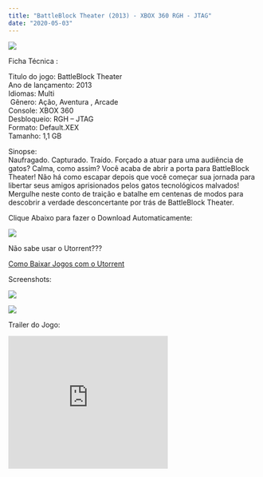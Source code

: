 ```yaml
---
title: "BattleBlock Theater (2013) - XBOX 360 RGH - JTAG"
date: "2020-05-03"
---
```


[![](https://1.bp.blogspot.com/-O-mvuAHXhvg/Xq8VRvNeD9I/AAAAAAAAGEs/5Oe__LLg6X0Uj2wb_qFqyTgUMNTssr-sgCLcBGAsYHQ/s320/250px-Battleblockcover-219x300.png)](https://1.bp.blogspot.com/-O-mvuAHXhvg/Xq8VRvNeD9I/AAAAAAAAGEs/5Oe__LLg6X0Uj2wb_qFqyTgUMNTssr-sgCLcBGAsYHQ/s1600/250px-Battleblockcover-219x300.png)

Ficha Técnica :

Titulo do jogo: BattleBlock Theater  
Ano de lançamento: 2013  
Idiomas: Multi  
 Gênero: Ação, Aventura , Arcade  
Console: XBOX 360  
Desbloqueio: RGH – JTAG  
Formato: Default.XEX  
Tamanho: 1,1 GB

  
Sinopse:  
Naufragado. Capturado. Traído. Forçado a atuar para uma audiência de gatos? Calma, como assim? Você acaba de abrir a porta para BattleBlock Theater! Não há como escapar depois que você começar sua jornada para libertar seus amigos aprisionados pelos gatos tecnológicos malvados! Mergulhe neste conto de traição e batalhe em centenas de modos para descobrir a verdade desconcertante por trás de BattleBlock Theater.

Clique Abaixo para fazer o Download Automaticamente:

[![](https://1.bp.blogspot.com/-ZiyKr4TPKHg/XqoHsQG1YpI/AAAAAAAAFU0/2TSF5tAU16YCRCDeI6UL7VZxWtpmWQ_cQCPcBGAYYCw/s1600/MAGNET-LINK-300x77.png)](https://zee.gl/onYJYpD)

Não sabe usar o Utorrent???

[Como Baixar Jogos com o Utorrent](https://ultragames-torrents.blogspot.com/2020/04/como-baixar-jogos-com-o-utorrent.html)

Screenshots:

[![](https://1.bp.blogspot.com/-cBEXgU6oqkA/Xq8WkFJ6qBI/AAAAAAAAGE4/zr5KpPthyKUK11BKf8MYGDm-RSZnyqEEQCLcBGAsYHQ/s320/833305194_preview_ss_b5a52d1a1db2642255f95263c0f41860e2985556.jpg)](https://1.bp.blogspot.com/-cBEXgU6oqkA/Xq8WkFJ6qBI/AAAAAAAAGE4/zr5KpPthyKUK11BKf8MYGDm-RSZnyqEEQCLcBGAsYHQ/s1600/833305194_preview_ss_b5a52d1a1db2642255f95263c0f41860e2985556.jpg)

[![](https://1.bp.blogspot.com/-MjSfTmXUZwg/Xq8Wk4UxT3I/AAAAAAAAGE8/Xi1HJaSzjKU605lGVOHyuhHU54mo2Bg5ACLcBGAsYHQ/s320/238460_20180601111005_1.png)](https://1.bp.blogspot.com/-MjSfTmXUZwg/Xq8Wk4UxT3I/AAAAAAAAGE8/Xi1HJaSzjKU605lGVOHyuhHU54mo2Bg5ACLcBGAsYHQ/s1600/238460_20180601111005_1.png)

Trailer do Jogo:

<iframe width="320" height="266" class="YOUTUBE-iframe-video" data-thumbnail-src="https://i.ytimg.com/vi/cl2F-lNzDP0/0.jpg" src="https://www.youtube.com/embed/cl2F-lNzDP0?feature=player_embedded" frameborder="0" allowfullscreen></iframe>
